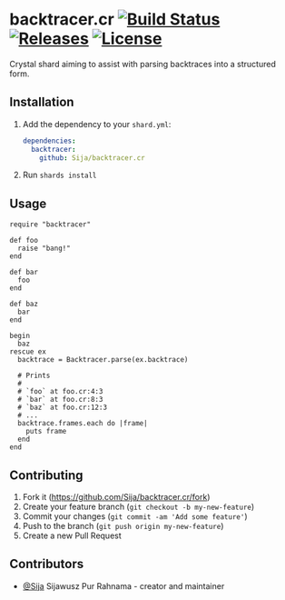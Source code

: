# backtracer.cr [![Build Status](https://travis-ci.com/Sija/backtracer.cr.svg?branch=master)](https://travis-ci.com/Sija/backtracer.cr) [![Releases](https://img.shields.io/github/release/Sija/backtracer.cr.svg)](https://github.com/Sija/backtracer.cr/releases) [![License](https://img.shields.io/github/license/Sija/backtracer.cr.svg)](https://github.com/Sija/backtracer.cr/blob/master/LICENSE)

Crystal shard aiming to assist with parsing backtraces into a structured form.

## Installation

1. Add the dependency to your `shard.yml`:

   ```yaml
   dependencies:
     backtracer:
       github: Sija/backtracer.cr
   ```

2. Run `shards install`

## Usage

```crystal
require "backtracer"

def foo
  raise "bang!"
end

def bar
  foo
end

def baz
  bar
end

begin
  baz
rescue ex
  backtrace = Backtracer.parse(ex.backtrace)

  # Prints
  #
  # `foo` at foo.cr:4:3
  # `bar` at foo.cr:8:3
  # `baz` at foo.cr:12:3
  # ...
  backtrace.frames.each do |frame|
    puts frame
  end
end
```

## Contributing

1. Fork it (<https://github.com/Sija/backtracer.cr/fork>)
2. Create your feature branch (`git checkout -b my-new-feature`)
3. Commit your changes (`git commit -am 'Add some feature'`)
4. Push to the branch (`git push origin my-new-feature`)
5. Create a new Pull Request

## Contributors

- [@Sija](https://github.com/Sija) Sijawusz Pur Rahnama - creator and maintainer
